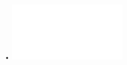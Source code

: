 - ![Using time series as alert thresholds.pdf](../assets/Using_time_series_as_alert_thresholds_1628397027703_0.pdf)